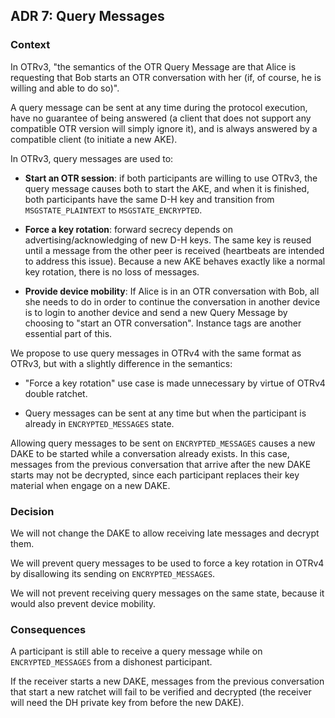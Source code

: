 ## ADR 7: Query Messages

### Context

In OTRv3, "the semantics of the OTR Query Message are that Alice is requesting
that Bob starts an OTR conversation with her (if, of course, he is willing and
able to do so)".

A query message can be sent at any time during the protocol execution, have no
guarantee of being answered (a client that does not support any compatible OTR
version will simply ignore it), and is always answered by a compatible client
(to initiate a new AKE).

In OTRv3, query messages are used to:

  * **Start an OTR session**: if both participants are willing to use OTRv3,
  the query message causes both to start the AKE, and when it is finished,
  both participants have the same D-H key and transition from
  `MSGSTATE_PLAINTEXT` to `MSGSTATE_ENCRYPTED`.

  * **Force a key rotation**: forward secrecy depends on
  advertising/acknowledging of new D-H keys. The same key is reused until a
  message from the other peer is received (heartbeats are intended to address
  this issue). Because a new AKE behaves exactly like a normal key rotation,
  there is no loss of messages.

  * **Provide device mobility**: If Alice is in an OTR conversation with Bob,
  all she needs to do in order to continue the conversation in another device
  is to login to another device and send a new Query Message by choosing to
  "start an OTR conversation". Instance tags are another essential part of
  this.

We propose to use query messages in OTRv4 with the same format as OTRv3, but
with a slightly difference in the semantics:

* "Force a key rotation" use case is made unnecessary by virtue of OTRv4
  double ratchet.

* Query messages can be sent at any time but when the participant is already
  in `ENCRYPTED_MESSAGES` state.

Allowing query messages to be sent on `ENCRYPTED_MESSAGES` causes a new DAKE
to be started while a conversation already exists. In this case, messages from
the previous conversation that arrive after the new DAKE starts may not be
decrypted, since each participant replaces their key material when engage on a
new DAKE.

### Decision

We will not change the DAKE to allow receiving late messages and decrypt them.

We will prevent query messages to be used to force a key rotation in OTRv4
by disallowing its sending on `ENCRYPTED_MESSAGES`.

We will not prevent receiving query messages on the same state, because it would
also prevent device mobility.

### Consequences

A participant is still able to receive a query message while on
`ENCRYPTED_MESSAGES` from a dishonest participant.

If the receiver starts a new DAKE, messages from the previous conversation
that start a new ratchet will fail to be verified and decrypted (the receiver
will need the DH private key from before the new DAKE).